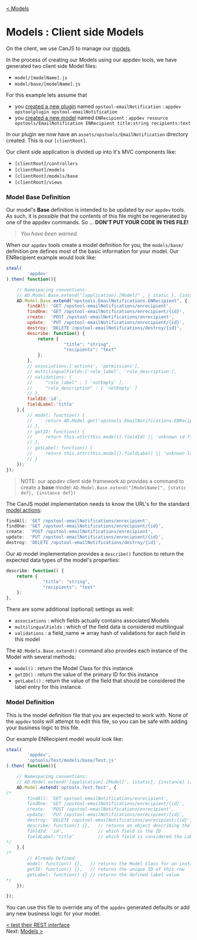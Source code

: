 [< Models](develop_models.md)
# Models : Client side Models

On the client, we use CanJS to manage our [models](http://canjs.com/docs/can.Model.html).  

In the process of creating our Models using our appdev tools, we have generated two client side Model files:

+ `model/[modelName].js`  
+ `model/base/[modelName].js`

For this example lets assume that

+ you [created a new plugin](develop_plugin_opstool.md) named `opstool-emailNotification` :  `appdev opstoolplugin opstool-emailNotification`
+ you [created a new model](develop_models_01_a_sailsManaged.md) named `ENRecipient` : `appdev resource opstools/EmailNotification ENRecipient title:string recipients:text`

In our plugin we now have an `assets/opstools/EmailNotification` directory created.  This is our `[clientRoot]`.  

Our client side application is divided up into it's MVC components like:

+ `[clientRoot]/controllers`
+ `[clientRoot]/models`
+ `[clientRoot]/models/base`
+ `[clientRoot]/views`


### Model Base Definition
Our model's **Base** definition is intended to be updated by our `appdev` tools.  As such, it is *possible* that the contents of this file might be regenerated by one of the appdev commands.  So ... **DON'T PUT YOUR CODE IN THIS FILE!**  
>*You have been warned.*

When our `appdev` tools create a model definition for you, the `models/base/` definition pre defines most of the basic information for your model.  Our ENRecipient example would look like:

```javascript
steal(
        'appdev'
).then( function(){

    // Namespacing conventions:
    // AD.Model.Base.extend("[application].[Model]" , { static }, {instance} );  --> Object
    AD.Model.Base.extend("opstools.EmailNotifications.ENRecipient", {
        findAll: 'GET /opstool-emailNotifications/enrecipient',
        findOne: 'GET /opstool-emailNotifications/enrecipient/{id}',
        create:  'POST /opstool-emailNotifications/enrecipient',
        update:  'PUT /opstool-emailNotifications/enrecipient/{id}',
        destroy: 'DELETE /opstool-emailNotifications/destroy/{id}',
        describe: function() {
            return {
                      "title": "string",
                      "recipients": "text"
            };
        },
        // associations:['actions', 'permissions'],
        // multilingualFields:['role_label', 'role_description'],
        // validations: {
        //     "role_label" : [ 'notEmpty' ],
        //     "role_description" : [ 'notEmpty' ]
        // },
        fieldId:'id',
        fieldLabel:'title'
    },{
        // model: function() {
        //     return AD.Model.get('opstools.EmailNotifications.ENRecipient'); 
        // },
        // getID: function() {
        //     return this.attr(this.model().fieldId) || 'unknown id field';
        // },
        // getLabel: function() {
        //     return this.attr(this.model().fieldLabel) || 'unknown label field';
        // }
    });
});

```

> NOTE: our appdev client side framework `AD` provides a command to create a **base** model: `AD.Model.Base.extend("[ModelName]", {static def}, {instance def})`

The CanJS model implementation needs to know the URL's for the standard [model actions](http://canjs.com/docs/can.Model.html):
```javascript
findAll: 'GET /opstool-emailNotifications/enrecipient',
findOne: 'GET /opstool-emailNotifications/enrecipient/{id}',
create:  'POST /opstool-emailNotifications/enrecipient',
update:  'PUT /opstool-emailNotifications/enrecipient/{id}',
destroy: 'DELETE /opstool-emailNotifications/destroy/{id}',
```

Our `AD` model implementation provides a `describe()` function to return the expected data types of the model's properties:
```javascript
describe: function() {
    return {
              "title": "string",
              "recipients": "text"
    };
},
```

There are some additional (optional) settings as well:

+ `associations` : which fields actually contains associated Models
+ `multilingualFields` : which of the field data is considered multilingual
+ `validations` : a field_name => array hash of validations for each field in this model

The `AD.Models.Base.extend()` command also provides each instance of the Model with several methods:

+ `model()` : return the Model Class for this instance
+ `getID()` : return the value of the primary ID for this instance
+ `getLabel()` : return the value of the field that should be considered the label entry for this instance.


### Model Definition

This is the model definition file that you are expected to work with.  None of the `appdev` tools will attempt to edit this file, so you can be safe with adding your business logic to this file.

Our example ENRecipient model would look like:
```javascript
steal(
        'appdev',
        'optools/Test/models/base/Test.js'
).then( function(){

    // Namespacing conventions:
    // AD.Model.extend('[application].[Model]', {static}, {instance} );  --> Object
    AD.Model.extend('optools.Test.Test', {
/*
        findAll: 'GET opstool-emailNotifications/enrecipient',
        findOne: 'GET /opstool-emailNotifications/enrecipient/{id}',
        create:  'POST /opstool-emailNotifications/enrecipient',
        update:  'PUT /opstool-emailNotifications/enrecipient/{id}',
        destroy: 'DELETE /opstool-emailNotifications/enrecipient/{id}',
        describe: function() {},   // returns an object describing the Model definition
        fieldId: 'id',             // which field is the ID
        fieldLabel:'title'         // which field is considered the Label
*/
    },{
/*
        // Already Defined:
        model: function() {},   // returns the Model Class for an instance
        getID: function() {},   // returns the unique ID of this row
        getLabel: function() {} // returns the defined label value
*/
    });

});
```

You can use this file to override any of the `appdev` generated defaults or add any new business logic for your model.


[< test their REST interface](develop_models_03_testBlueprints.md)    
Next: [Models >](develop_models.md)